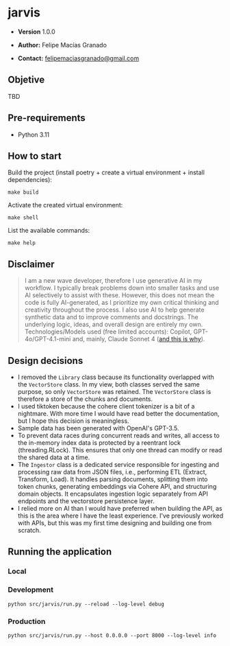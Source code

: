 # jarvis

- **Version**  1.0.0

- **Author:** Felipe Macías Granado

- **Contact:** felipemaciasgranado@gmail.com

## Objetive
TBD

## Pre-requirements

- Python 3.11

## How to start

Build the project (install poetry + create a virtual environment + install dependencies):
```
make build
```

Activate the created virtual environment:
```
make shell
```

List the available commands:
```
make help
```

## Disclaimer
> I am a new wave developer, therefore I use generative AI in my workflow. I typically break problems down into smaller tasks and use AI selectively to assist with these. However, this does not mean the code is fully AI-generated, as I prioritize my own critical thinking and creativity throughout the process. I also use AI to help generate synthetic data and to improve comments and docstrings. The underlying logic, ideas, and overall design are entirely my own. Technologies/Models used (free limited accounts): Copilot, GPT-4o/GPT-4.1-mini and, mainly, Claude Sonnet 4 ([and this is why](https://livebench.ai/#/)).

## Design decisions

- I removed the `Library` class because its functionality overlapped with the `VectorStore` class. In my view, both classes served the same purpose, so only `VectorStore` was retained. The `VectorStore` class is therefore a store of the chunks and documents.
- I used tiktoken because the cohere client tokenizer is a bit of a nightmare. With more time I would have read better the documentation, but I hope this decision is meaningless.
- Sample data has been generated with OpenAI's GPT-3.5.
- To prevent data races during concurrent reads and writes, all access to the in-memory index data is protected by a reentrant lock (threading.RLock). This ensures that only one thread can modify or read the shared data at a time.
- The `Ingestor` class is a dedicated service responsible for ingesting and processing raw data from JSON files, i.e., performing ETL (Extract, Transform, Load). It handles parsing documents, splitting them into token chunks, generating embeddings via Cohere API, and structuring domain objects. It encapsulates ingestion logic separately from API endpoints and the vectorstore persistence layer.
- I relied more on AI than I would have preferred when building the API, as this is the area where I have the least experience. I've previously worked with APIs, but this was my first time designing and building one from scratch.

## Running the application
### Local

### Development
```
python src/jarvis/run.py --reload --log-level debug
```

### Production
```
python src/jarvis/run.py --host 0.0.0.0 --port 8000 --log-level info
```
